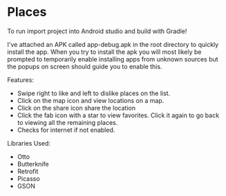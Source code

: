 # Places

To run import project into Android studio and build with Gradle!

I've attached an APK called app-debug.apk in the root directory to quickly install the app. When you try to install the apk you will most likely be prompted to temporarily enable installing apps from unknown sources but the popups on screen should guide you to enable this.

Features:
- Swipe right to like and left to dislike places on the list. 
- Click on the map icon and view locations on a map.
- Click on the share icon share the location
- Click the fab icon with a star to view favorites. Click it again to go back to viewing all the remaining places.
- Checks for internet if not enabled.

Libraries Used:
- Otto
- Butterknife
- Retrofit
- Picasso
- GSON
